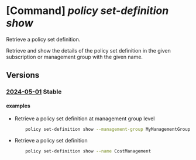 # [Command] _policy set-definition show_

Retrieve a policy set definition.

Retrieve and show the details of the policy set definition in the given subscription or management group with the given name.

## Versions

### [2024-05-01](/Resources/mgmt-plane/L3Byb3ZpZGVycy9taWNyb3NvZnQubWFuYWdlbWVudC9tYW5hZ2VtZW50Z3JvdXBzL3t9L3Byb3ZpZGVycy9taWNyb3NvZnQuYXV0aG9yaXphdGlvbi9wb2xpY3lzZXRkZWZpbml0aW9ucy97fQ==/2024-05-01.xml) **Stable**

<!-- mgmt-plane /providers/microsoft.management/managementgroups/{}/providers/microsoft.authorization/policysetdefinitions/{} 2024-05-01 -->
<!-- mgmt-plane /subscriptions/{}/providers/microsoft.authorization/policysetdefinitions/{} 2024-05-01 -->

#### examples

- Retrieve a policy set definition at management group level
    ```bash
        policy set-definition show --management-group MyManagementGroup --name CostManagement
    ```

- Retrieve a policy set definition
    ```bash
        policy set-definition show --name CostManagement
    ```
